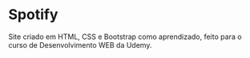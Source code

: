 # Spotify

  Site criado em HTML, CSS e Bootstrap como aprendizado, feito para o curso de Desenvolvimento WEB da Udemy.
